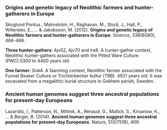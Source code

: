 ### Origins and genetic legacy of Neolithic farmers and hunter-gatherers in Europe

Skoglund Pontus., Malmström, H., Raghavan, M., Storå, J., Hall, P., Willerslev, E., ... & Jakobsson, M. (2012). **Origins and genetic legacy of Neolithic farmers and hunter-gatherers in Europe**. Science, 336(6080), 466-469.

**Three hunter-gathers**: Ajv52, Ajv70 and Ire8. A hunter-gather context, Neolithic hunter-gathers associated with the Pitted Ware Culture (PWC).5300 to 4400 years old.

**One farmer**: Gok4. A faarming context, Neolithic farmer associated with the Funnel Beaker Culture or Trichterbecher kultur (TRB). 4921 years old. It was excavated from a megalithic burial structure in Gokhem parish, Sweden.


### Ancient human genomes suggest three ancestral populations for present-day Europeans

Lazaridis, I., Patterson, N., Mittnik, A., Renaud, G., Mallick, S., Kirsanow, K., ... & Berger, B. (2014). **Ancient human genomes suggest three ancestral populations for present-day Europeans**. Nature, 513(7518), 409.
